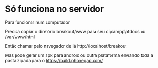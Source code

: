 # Só funciona no servidor

Para funcionar num computador

Precisa copiar o diretório breakout/www para seu c:\xampp\htdocs ou /var/www/html

Então chamar pelo navegador de lá
http://localhost/breakout

Mas pode gerar um apk para android ou outra plataforma enviando toda a pasta zipada para o
https://build.phonegap.com/
